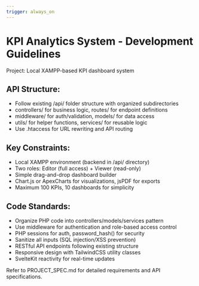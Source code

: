 ```yaml
---
trigger: always_on
---
```


# KPI Analytics System - Development Guidelines
Project: Local XAMPP-based KPI dashboard system

## API Structure:
- Follow existing /api/ folder structure with organized subdirectories
- controllers/ for business logic, routes/ for endpoint definitions
- middleware/ for auth/validation, models/ for data access
- utils/ for helper functions, services/ for reusable logic
- Use .htaccess for URL rewriting and API routing

## Key Constraints:
- Local XAMPP environment (backend in /api/ directory)
- Two roles: Editor (full access) + Viewer (read-only)
- Simple drag-and-drop dashboard builder
- Chart.js or ApexCharts for visualizations, jsPDF for exports
- Maximum 100 KPIs, 10 dashboards for simplicity

## Code Standards:
- Organize PHP code into controllers/models/services pattern
- Use middleware for authentication and role-based access control
- PHP sessions for auth, password_hash() for security
- Sanitize all inputs (SQL injection/XSS prevention)
- RESTful API endpoints following existing structure
- Responsive design with TailwindCSS utility classes
- SvelteKit reactivity for real-time updates

Refer to PROJECT_SPEC.md for detailed requirements and API specifications.